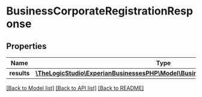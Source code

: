 # BusinessCorporateRegistrationResponse

## Properties
Name | Type | Description | Notes
------------ | ------------- | ------------- | -------------
**results** | [**\TheLogicStudio\ExperianBusinessesPHP\Model\BusinessCorporateRegistrationResult**](BusinessCorporateRegistrationResult.md) |  | [optional] 

[[Back to Model list]](../README.md#documentation-for-models) [[Back to API list]](../README.md#documentation-for-api-endpoints) [[Back to README]](../README.md)


